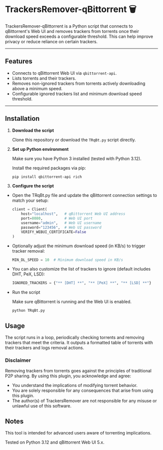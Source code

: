 # TrackersRemover-qBittorrent 🗑️

TrackersRemover-qBittorrent is a Python script that connects to qBittorrent's Web UI and removes trackers from torrents once their download speed exceeds a configurable threshold. This can help improve privacy or reduce reliance on certain trackers.

---

## Features

- Connects to qBittorrent Web UI via `qbittorrent-api`.
- Lists torrents and their trackers.
- Removes non-ignored trackers from torrents actively downloading above a minimum speed.
- Configurable ignored trackers list and minimum download speed threshold.

---

## Installation

1. **Download the script**

   Clone this repository or download the `TRqBt.py` script directly.

2. **Set up Python environment**

   Make sure you have Python 3 installed (tested with Python 3.12).

   Install the required packages via pip:

   ```bash
   pip install qbittorrent-api rich
   ```
   
3. **Configure the script**

- Open the TRqBt.py file and update the qBittorrent connection settings to match your setup:

    ```python
    client = Client(
        host="localhost",   # qBittorrent Web UI address
        port=8080,          # Web UI port
        username="admin",   # Web UI username
        password="123456",  # Web UI password
        VERIFY_WEBUI_CERTIFICATE=False
    )
    ```

- Optionally adjust the minimum download speed (in KB/s) to trigger tracker removal:

    ```python
    MIN_DL_SPEED = 10  # Minimum download speed in KB/s
    ```

- You can also customize the list of trackers to ignore (default includes DHT, PeX, LSD):

    ```python
    IGNORED_TRACKERS = {"** [DHT] **", "** [PeX] **", "** [LSD] **"}
    ```

- Run the script

    Make sure qBittorrent is running and the Web UI is enabled.
    
    ```bash
    python TRqBt.py
    ```
  
## Usage
The script runs in a loop, periodically checking torrents and removing trackers that meet the criteria. It outputs a 
formatted table of torrents with their trackers and logs removal actions.

### Disclaimer

Removing trackers from torrents goes against the principles of traditional P2P sharing. By using this plugin, you acknowledge and agree:

- You understand the implications of modifying torrent behavior.
- You are solely responsible for any consequences that arise from using this plugin.
- The author(s) of TrackersRemover are not responsible for any misuse or unlawful use of this software.

## Notes

This tool is intended for advanced users aware of torrenting implications.

Tested on Python 3.12 and qBittorrent Web UI 5.x.